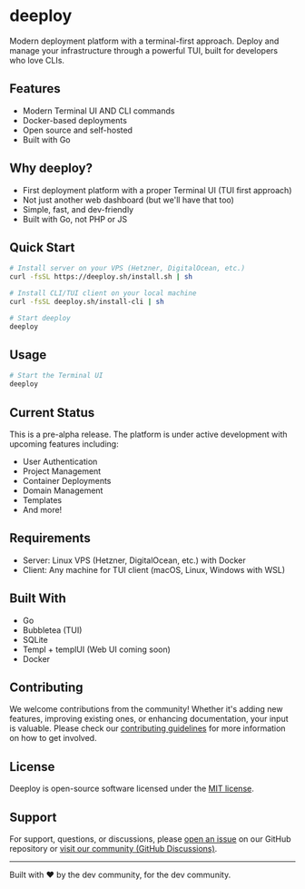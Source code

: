 # deeploy

Modern deployment platform with a terminal-first approach. Deploy and manage your infrastructure through a powerful TUI, built for developers who love CLIs.

## Features

- Modern Terminal UI AND CLI commands
- Docker-based deployments
- Open source and self-hosted
- Built with Go

## Why deeploy?

- First deployment platform with a proper Terminal UI (TUI first approach)
- Not just another web dashboard (but we'll have that too)
- Simple, fast, and dev-friendly
- Built with Go, not PHP or JS

## Quick Start

```bash
# Install server on your VPS (Hetzner, DigitalOcean, etc.)
curl -fsSL https://deeploy.sh/install.sh | sh

# Install CLI/TUI client on your local machine
curl -fsSL deeploy.sh/install-cli | sh

# Start deeploy
deeploy
```

## Usage

```bash
# Start the Terminal UI
deeploy
```

## Current Status

This is a pre-alpha release. The platform is under active development with upcoming features including:

- User Authentication
- Project Management
- Container Deployments
- Domain Management
- Templates
- And more!

## Requirements

- Server: Linux VPS (Hetzner, DigitalOcean, etc.) with Docker
- Client: Any machine for TUI client (macOS, Linux, Windows with WSL)

## Built With

- Go
- Bubbletea (TUI)
- SQLite
- Templ + templUI (Web UI coming soon)
- Docker

## Contributing

We welcome contributions from the community! Whether it's adding new features, improving existing ones, or enhancing documentation, your input is valuable. Please check our [contributing guidelines](CONTRIBUTING.md) for more information on how to get involved.

## License

Deeploy is open-source software licensed under the [MIT license](LICENSE).

## Support

For support, questions, or discussions, please [open an issue](https://github.com/axzilla/deeploy/issues) on our GitHub repository or [visit our community (GitHub Discussions)](https://github.com/axzilla/deeploy/discussions).

---

Built with ❤️ by the dev community, for the dev community.
